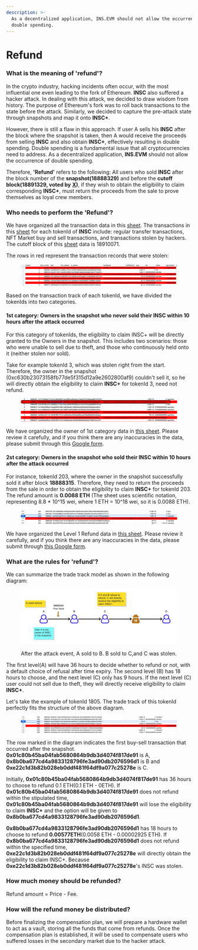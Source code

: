 ```yaml
---
description: >-
  As a decentralized application, INS.EVM should not allow the occurrence of
  double spending.
---
```


# Refund

### What is the meaning of 'refund'?

In the crypto industry, hacking incidents often occur, with the most influential one even leading to the fork of Ethereum. **INSC** also suffered a hacker attack. In dealing with this attack, we decided to draw wisdom from history. The purpose of Ethereum's fork was to roll back transactions to the state before the attack. Similarly, we decided to capture the pre-attack state through snapshots and map it onto **INSC+**.

However, there is still a flaw in this approach. If user A sells his **INSC** after the block where the snapshot is taken, then A would receive the proceeds from selling **INSC** and also obtain **INSC+**, effectively resulting in double spending. Double spending is a fundamental issue that all cryptocurrencies need to address. As a decentralized application, **INS.EVM** should not allow the occurrence of double spending.

Therefore, **'Refund'** refers to the following: All users who sold **INSC** after the block number of the **snapshot(18888329)** and before the **cutoff block(18891329, voted by** [**X**](https://twitter.com/ins\_evm/status/1746328180942946541)**)**, if they wish to obtain the eligibility to claim corresponding **INSC+**, must return the proceeds from the sale to prove themselves as loyal crew members.

### Who needs to perform the 'Refund'?

We have organized all the transaction data in this [sheet](https://docs.google.com/spreadsheets/d/19daoHmQl4FrSJlZL5IkbzNBWm64M0NbfVPFC\_a1mslA/edit?usp=sharing). The transactions in this [sheet](https://docs.google.com/spreadsheets/d/19daoHmQl4FrSJlZL5IkbzNBWm64M0NbfVPFC\_a1mslA/edit?usp=sharing) for each tokenId of **INSC** include: regular transfer transactions, NFT Market buy and sell transactions, and transactions stolen by hackers. The cutoff block of this [sheet](https://docs.google.com/spreadsheets/d/19daoHmQl4FrSJlZL5IkbzNBWm64M0NbfVPFC\_a1mslA/edit?usp=sharing) data is 18910071.

The rows in red represent the transaction records that were stolen:

<figure><img src="../.gitbook/assets/image.png" alt=""><figcaption></figcaption></figure>

Based on the transaction track of each tokenId, we have divided the tokenIds into two categories.

#### 1st category: Owners in the snapshot who never sold their INSC within 10 hours after the attack occurred

For this category of tokenIds, the eligibility to claim INSC+ will be directly granted to the Owners in the snapshot. This includes two scenarios: those who were unable to sell due to theft, and those who continuously held onto it (neither stolen nor sold).

Take for example tokenId 3, which was stolen right from the start. Therefore, the owner in the snapshot (0xc630b23073158fb77de5f315d12a9e2602800af9) couldn't sell it, so he will directly obtain the eligibility to claim **INSC+** for tokenId 3, need not refund.

<figure><img src="../.gitbook/assets/image (1).png" alt=""><figcaption></figcaption></figure>

We have organized the owner of 1st category data in [this sheet](https://docs.google.com/spreadsheets/d/1Ccvl4TMV6Qd3B6FsIwBjn3xKu3YlxCWDGftPimGNtrg/edit?usp=sharing). Please review it carefully, and if you think there are any inaccuracies in the data, please submit through this [Google form](https://forms.gle/BVM8oHg4FnwYtBV2A).

#### 2st category: Owners in the snapshot who sold their INSC within 10 hours after the attack occurred

For instance, tokenId 203, where the owner in the snapshot successfully sold it after block **18888315**. Therefore, they need to return the proceeds from the sale in order to obtain the eligibility to claim **INSC+** for tokenId 203. The refund amount is **0.0088 ETH** (The sheet uses scientific notation, representing 8.8 \* 10^15 wei, where 1 ETH = 10^18 wei, so it is 0.0088 ETH).

<figure><img src="../.gitbook/assets/image (2).png" alt=""><figcaption></figcaption></figure>

We have organized the Level 1 Refund data in [this sheet](https://docs.google.com/spreadsheets/d/15\_MRdvHz0Su\_mP7cwOHyrLYFCyIJRM\_V-nFzIGMdiuA/edit?usp=sharing). Please review it carefully, and if you think there are any inaccuracies in the data, please submit through [this Google form](https://forms.gle/fCZHqN1LFxfeUBQ9A).



### What are the rules for 'refund'?

We can summarize the trade track model as shown in the following diagram:

<figure><img src="../.gitbook/assets/image (3).png" alt=""><figcaption><p>After the attack event, A sold to B. B sold to C,and C was stolen.</p></figcaption></figure>

The first level(A) will have 36 hours to decide whether to refund or not, with a default choice of refusal after time expiry. The second level (B) has 18 hours to choose, and the next level (C) only has 9 hours. If the next level (C) user could not sell due to theft, they will directly receive eligibility to claim **INSC+**.

Let's take the example of tokenId 1805. The trade track of this tokenId perfectly fits the structure of the above diagram.

<figure><img src="../.gitbook/assets/image (4).png" alt=""><figcaption></figcaption></figure>

The row marked in the diagram indicates the first buy-sell transaction that occurred after the snapshot. **0x01c80b45ba04fab5680864b9db3d4074f817de91** is A, **0x8b0ba677cd4a9833128796fe3ad90db2076596d1** is B and **0xe22c1d3b82b028eb0ddf481f64df9a077c25278e** is C.&#x20;

Initially, **0x01c80b45ba04fab5680864b9db3d4074f817de91** has 36 hours to choose to refund 0.1 ETH(0.1 ETH - 0ETH). If **0x01c80b45ba04fab5680864b9db3d4074f817de91** does not refund within the stipulated time, **0x01c80b45ba04fab5680864b9db3d4074f817de91** will lose the eligibility to claim **INSC+** and the option will be given to **0x8b0ba677cd4a9833128796fe3ad90db2076596d1**.

**0x8b0ba677cd4a9833128796fe3ad90db2076596d1** has 18 hours to choose to refund **0.00577ETH**(0.0058 ETH - 0.00002925 ETH). If **0x8b0ba677cd4a9833128796fe3ad90db2076596d1** does not refund within the specified time, **0xe22c1d3b82b028eb0ddf481f64df9a077c25278e** will directly obtain the eligibility to claim INSC+. Because **0xe22c1d3b82b028eb0ddf481f64df9a077c25278e**'s INSC was stolen.

### How much money should be refunded?

Refund amount = Price - Fee.&#x20;

### How will the refund money be distributed?

Before finalizing the compensation plan, we will prepare a hardware wallet to act as a vault, storing all the funds that come from refunds. Once the compensation plan is established, it will be used to compensate users who suffered losses in the secondary market due to the hacker attack.
